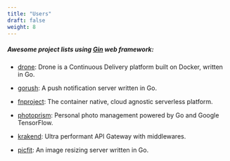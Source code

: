 ```yaml
---
title: "Users"
draft: false
weight: 8
---
```


##### Awesome project lists using [Gin](https://github.com/gin-gonic/gin) web framework:

* [drone](https://github.com/drone/drone): Drone is a Continuous Delivery platform built on Docker, written in Go.

* [gorush](https://github.com/appleboy/gorush): A push notification server written in Go.

* [fnproject](https://github.com/fnproject/fn): The container native, cloud agnostic serverless platform.

* [photoprism](https://github.com/photoprism/photoprism): Personal photo management powered by Go and Google TensorFlow.

* [krakend](https://github.com/devopsfaith/krakend): Ultra performant API Gateway with middlewares.

* [picfit](https://github.com/thoas/picfit): An image resizing server written in Go.
